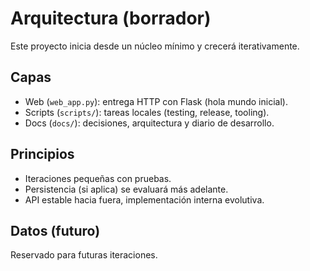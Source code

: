 # Arquitectura (borrador)

Este proyecto inicia desde un núcleo mínimo y crecerá iterativamente.

## Capas
- Web (`web_app.py`): entrega HTTP con Flask (hola mundo inicial).
- Scripts (`scripts/`): tareas locales (testing, release, tooling).
- Docs (`docs/`): decisiones, arquitectura y diario de desarrollo.

## Principios
- Iteraciones pequeñas con pruebas.
- Persistencia (si aplica) se evaluará más adelante.
- API estable hacia fuera, implementación interna evolutiva.

## Datos (futuro)
Reservado para futuras iteraciones.

